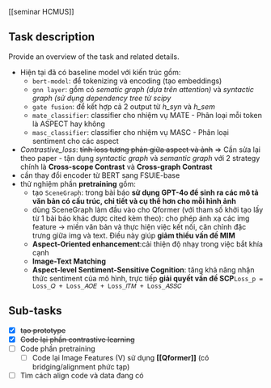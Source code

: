 [[seminar HCMUS]]
## Task description

Provide an overview of the task and related details.

- Hiện tại đã có baseline model với kiến trúc gồm:
    - `bert-model`: để tokenizing và encoding (tạo embeddings)
    - `gnn layer`: gồm có _sematic graph (dựa trên attention)_ và _syntactic graph (sử dụng dependency tree từ scipy_
    - `gate fusion`: để kết hợp cả 2 output từ _h_syn_ và _h_sem_
    - `mate_classifier`: classifier cho nhiệm vụ MATE - Phân loại mỗi token là ASPECT hay không
    - `masc_classifier`: classifier cho nhiệm vụ MASC - Phân loại sentiment cho các aspect
- _Contrastive_loss_: ~~tính loss tương phản giữa aspect và ảnh~~ => Cần sửa lại theo paper - tận dụng _syntactic graph_ và _semantic graph_ với 2 strategy chính là **Cross-scope Contrast** và **Cross-graph Contrast**
- cần thay đổi encoder từ BERT sang FSUIE-base
- thử nghiệm phần **pretraining** gồm:
    - tạo `SceneGraph`: trong bài báo **sử dụng GPT-4o để sinh ra các mô tả văn bản có cấu trúc, chi tiết và cụ thể hơn cho mỗi hình ảnh**
    - dùng SceneGraph làm đầu vào cho Qformer (với tham số khởi tạo lấy từ 1 bài báo khác được cited kèm theo): cho phép ánh xạ các img feature -> miền văn bản và thực hiện việc kết nối, căn chỉnh đặc trưng giữa img và text. Điều này giúp **giảm thiểu vấn đề MIM**
    - **Aspect-Oriented enhancement**:cải thiện độ nhạy trong việc bắt khía cạnh
    - **Image-Text Matching**
    - **Aspect-level Sentiment-Sensitive Cognition**: tăng khả năng nhận thức sentiment của mô hình, trực tiếp **giải quyết vấn đề SCP**`Loss_p = Loss_𝑄 + Loss_𝐴𝑂𝐸 + Loss_𝐼𝑇𝑀 + Loss_𝐴𝑆𝑆𝐶`

## Sub-tasks

- [x] ~~tạo prototype~~
- [x] ~~Code lại phần contrastive learning~~
- [ ] Code phần pretraining
	- [ ] Code lại Image Features (V) sử dụng **[[Qformer]]** (có bridging/alignment phức tạp)
- [ ] Tìm cách align code và data đang có